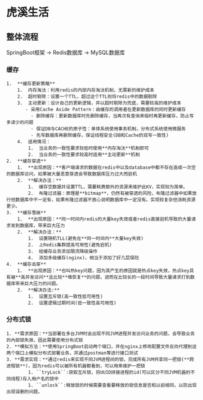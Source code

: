 # 虎溪生活

## 整体流程

 SpringBoot框架 -> Redis数据库 -> MySQL数据库



### 缓存

 	1.  **缓存更新策略**
      	1.  内存淘汰：利用redis的内部内存淘汰机制，无需新的维护成本
      	2.  超时剔除：设置一个TTL，超过这个TTL则将redis中的数据剔除
      	3.  主动更新：设计自己的更新逻辑，并以超时剔除为兜底，需要较高的维护成本
           - 采用Cache Aside Pattern：由缓存的调用者在更新数据库的同时更新缓存
             - 删除缓存：更新数据库时先删除缓存，当再次有查询来临时再更新缓存，防止写多读少的问题
             - 保证DB与CACHE的原子性：单体系统使用事务机制，分布式系统使用微服务
             - 先写数据库再删除缓存，保证线程安全(DB和Cache的双写一致性)
      	4.  适用情况：
           	1.  当业务的一致性要求较低时使用**内存淘汰**机制即可
           	2.  当业务的一致性要求较高时适用**主动更新**机制
 	2.  **缓存穿透**
      	1.  **出现原因：**客户端请求的数据在redis中以及database中都不存在造成一次空的数据库访问，如果被大量恶意穿透会导致数据库压力过大而宕机
      	2.  **解决办法：**
           	1.  缓存空数据并设置TTL，需要耗费额外的资源来维护此KV，实现较为简单。
           	2.  布隆过滤器：原理是**bitmap**，仍然有被穿透的风险，布隆过滤器中如果放行但数据库中不一定有，如果布隆过滤器不放心说明数据库中一定没有。实现较复杂但消耗资源更少。
 	3.  **缓存雪崩**
      	1.  **出现原因：**同一时间内redis的大量key失效或者redis直接宕机导致的大量请求发到数据库，带来巨大压力
      	2.  **解决办法：**
           	1.  设置随机TLL(避免在**同一时间内**大量key失效)
           	2.  上Redis集群提高可用性(避免宕机)
           	3.  给缓存业务添加限流降级操作
           	4.  添加多级缓存(nginx)，相当于添加了好几层保险
 	4.  **缓存击穿**
      	1.  **出现原因：**也叫热key问题，因为其产生的原因就是热点key失效，热点key具有被**高并发访问**且比较**难恢复**的问题，进而在比较长的一段时间导致大量请求打到数据库带来巨大压力的问题。
      	2.  **解决办法:**
           	1.  设置互斥锁(高一致性低可用性)
           	2.  设置逻辑过期时间(低一致性高可用性)

### 分布式锁

 	1. **需求原因：**当部署在多台JVM时会出现不同JVM进程并发访问业务的问题，会导致业务的內部锁失效，因此需要使用分布式锁
 	2. **模拟方法：**使用SpringBoot启动两个端口，并在nginx上修改配置文件反向代理到这两个端口上模拟分布式部署业务，并通过postman等进行接口测试
 	3. **需求实现：**通过redis来实现不同JVM进程间的锁，完成所有JVM共享同一把锁(**跨进程锁**)，因为redis可以被所有机器都看到，可以用来维护一把锁
     		1. ``tryLock``:获取互斥锁，将UUID拼接进程的id(可以区分不同JVM机器的不同线程)存入用户名的锁中
     		1. ``unlock``:释放锁的时候需要查看要释放的锁信息是否和以前相同，以防出现出现误删的问题。